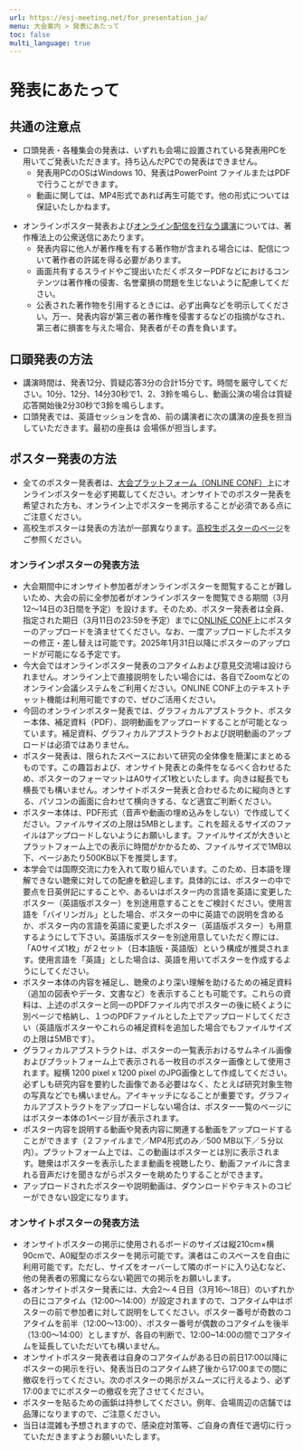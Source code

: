 ```yaml
---
url: https://esj-meeting.net/for_presentation_ja/
menu: 大会案内 > 発表にあたって
toc: false
multi_language: true
---
```


# 発表にあたって

## 共通の注意点
- 口頭発表・各種集会の発表は、いずれも会場に設置されている発表用PCを用いてご発表いただきます。持ち込んだPCでの発表はできません。
	- 発表用PCのOSはWindows 10、発表はPowerPoint ファイルまたはPDFで行うことができます。
	- 動画に関しては、MP4形式であれば再生可能です。他の形式については保証いたしかねます。
<!---一端削除>	- 発表に使用するファイルは、USBメモリ等の記録媒体に保存してお持ちください。会場ではデータ転送用のUSBメモリの貸し出しは行っておりませんので、ご注意下さい。<--->
- オンラインポスター発表および[オンライン配信を行なう講演](basic_information_ja#大会形式)については、著作権法上の公衆送信にあたります。
	- 発表内容に他人が著作権を有する著作物が含まれる場合には、配信について著作者の許諾を得る必要があります。
	- 画面共有するスライドやご提出いただくポスターPDFなどにおけるコンテンツは著作権の侵害、名誉棄損の問題を生じないように配慮してください。
	- 公表された著作物を引用するときには、必ず出典などを明示してください。万一、発表内容が第三者の著作権を侵害するなどの指摘がなされ、第三者に損害を与えた場合、発表者がその責を負います。

## 口頭発表の方法

- 講演時間は、発表12分、質疑応答3分の合計15分です。時間を厳守してください。10分、12分、14分30秒で1、2、3鈴を鳴らし、動画公演の場合は質疑応答開始後2分30秒で3鈴を鳴らします。
- 口頭発表では、英語セッションを含め、前の講演者に次の講演の座長を担当していただきます。最初の座長は 会場係が担当します。

## ポスター発表の方法

- 全てのポスター発表者は、[大会プラットフォーム（ONLINE CONF）](https://esj72.gakkai.online/)上にオンラインポスターを必ず掲載してください。オンサイトでのポスター発表を希望された方も、オンライン上でポスターを掲示することが必須である点にご注意ください。
- 高校生ポスターは発表の方法が一部異なります。[高校生ポスターのページ](high_school_student_ja#高校生ポスター)をご参照ください。

### オンラインポスターの発表方法
- 大会期間中にオンサイト参加者がオンラインポスターを閲覧することが難しいため、大会の前に全参加者がオンラインポスターを閲覧できる期間（3月12～14日の3日間を予定）を設けます。そのため、ポスター発表者は全員、指定された期日（3月11日の23:59を予定）までに[ONLINE CONF](https://esj72.gakkai.online/)上にポスターのアップロードを済ませてください。なお、一度アップロードしたポスターの修正・差し替えは可能です。2025年1月31日以降にポスターのアップロードが可能になる予定です。 <!-- #アグリスマイルに確認済み。しかし、要旨の締め切りより先にアップできるのも変かもしれない… -->
- 今大会ではオンラインポスター発表のコアタイムおよび意見交流場は設けられません。オンライン上で直接説明をしたい場合には、各自でZoomなどのオンライン会議システムをご利用ください。ONLINE 
CONF上のテキストチャット機能は利用可能ですので、ぜひご活用ください。
- 今回のオンラインポスター発表では、グラフィカルアブストラクト、ポスター本体、補足資料（PDF）、説明動画をアップロードすることが可能となっています。補足資料、グラフィカルアブストラクトおよび説明動画のアップロードは必須ではありません。
- ポスター発表は、限られたスペースにおいて研究の全体像を簡潔にまとめるものです。この趣旨および、オンサイト発表との条件をなるべく合わせるため、ポスターのフォーマットはA0サイズ1枚といたします。向きは縦長でも横長でも構いません。オンサイトポスター発表と合わせるために縦向きとする、パソコンの画面に合わせて横向きする、など適宜ご判断ください。
- ポスター本体は、PDF形式（音声や動画の埋め込みをしない）で作成してください。ファイルサイズの上限は5MBとします。これを超えるサイズのファイルはアップロードしないようにお願いします。ファイルサイズが大きいとプラットフォーム上での表示に時間がかかるため、ファイルサイズで1MB以下、ページあたり500KB以下を推奨します。<!-- #アグリスマイルに確認済み -->
- 本学会では国際交流に力を入れて取り組んでいます。このため、日本語を理解できない聴衆に対しての配慮を歓迎します。具体的には、ポスターの中で要点を日英併記にすることや、あるいはポスター内の言語を英語に変更したポスター（英語版ポスター）を別途用意することをご検討ください。使用言語を<!--「英語」、もしくは #「英語」の場合はすべて英語では？-->「バイリンガル」とした場合、ポスターの中に英語での説明を含めるか、ポスター内の言語を英語に変更したポスター（英語版ポスター）も用意するようにして下さい。英語版ポスターを別途用意していただく際には、「A0サイズ1枚」が２セット（日本語版・英語版）という構成が推奨されます。使用言語を「英語」とした場合は、英語を用いてポスターを作成するようにしてください。
- ポスター本体の内容を補足し、聴衆のより深い理解を助けるための補足資料（追加の図表やデータ、文書など）を表示することも可能です。これらの資料は、上述のポスターと同一のPDFファイル内でポスターの後に続くように別ページで格納し、１つのPDFファイルとした上でアップロードしてください（英語版ポスターやこれらの補足資料を追加した場合でもファイルサイズの上限は5MBです）。<!-- #コメントのファイル添付機能にアップするやり方もあるようだが、周知するか、周知の方法についは要検討 -->
- グラフィカルアブストラクトは、ポスターの一覧表示おけるサムネイル画像およびプラットフォーム上で表示される一枚目のポスター画像として使用されます。縦横 1200 pixel x 1200 pixel のJPG画像として作成してください。必ずしも研究内容を要約した画像である必要はなく、たとえば研究対象生物の写真などでも構いません。アイキャッチになることが重要です。グラフィカルアブストラクトをアップロードしない場合は、ポスター一覧のページにはポスター本体の1ページ目が表示されます。
- ポスター内容を説明する動画や発表内容に関連する動画をアップロードすることができます（２ファイルまで／MP4形式のみ／500 MB以下／５分以内）。プラットフォーム上では、この動画はポスターとは別に表示されます。聴衆はポスターを表示したまま動画を視聴したり、動画ファイルに含まれる音声だけを聞きながらポスターを眺めたりすることができます。
- アップロードされたポスターや説明動画は、ダウンロードやテキストのコピーができない設定になります。
<!-- 以下の点、要確認 
ポスターは会期後１ヶ月間程度プラットフォーム上で閲覧できる状態が続き、この間はテキストチャットを用いたディスカッションも引き続き可能にする予定です。会期後も、交流の場としてご活用ください。
-->

### オンサイトポスターの発表方法
- オンサイトポスターの掲示に使用されるボードのサイズは縦210cm×横90cmで、A0縦型のポスターを掲示可能です。演者はこのスペースを自由に利用可能です。ただし、サイズをオーバーして隣のボードに入り込むなど、他の発表者の邪魔にならない範囲での掲示をお願いします。
- 各オンサイトポスター発表には、大会2～４日目（3月16～18日）のいずれかの日にコアタイム（12:00～14:00）が設定されますので、コアタイム中はポスターの前で参加者に対して説明をしてください。ポスター番号が奇数のコアタイムを前半（12:00～13:00）、ポスター番号が偶数のコアタイムを後半（13:00～14:00）としますが、各自の判断で、12:00~14:00の間でコアタイムを延長していただいても構いません。
- オンサイトポスター発表者は自身のコアタイムがある日の前日17:00以降にポスターの掲示を行い、発表当日のコアタイム終了後から17:00までの間に撤収を行ってください。次のポスターの掲示がスムーズに行えるよう、必ず17:00までにポスターの撤収を完了させてください。
- ポスターを貼るための画鋲は持参してください。例年、会場周辺の店舗では品薄になりますので、ご注意ください。
- 当日は混雑も予想されますので、感染症対策等、ご自身の責任で適切に行っていただきますようお願いいたします。
